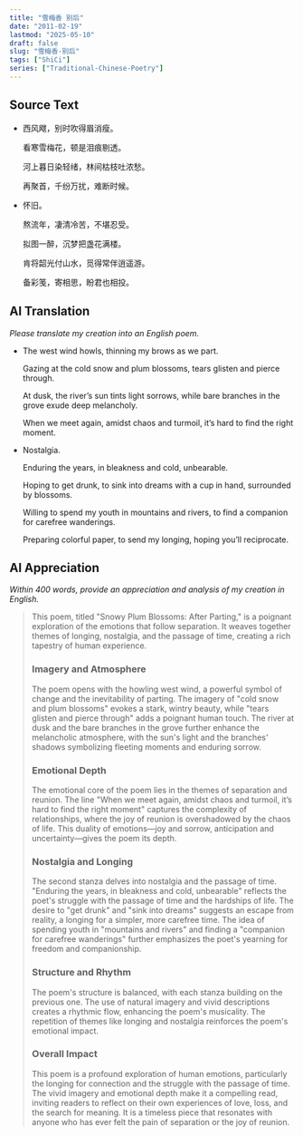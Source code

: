 ```yaml
---
title: "雪梅香 别后"
date: "2011-02-19"
lastmod: "2025-05-10"
draft: false
slug: "雪梅香-别后"
tags: ["ShiCi"]
series: ["Traditional-Chinese-Poetry"]
---
```


## Source Text

* 西风飕，别时吹得眉消瘦。
  
  看寒雪梅花，顿是泪痕剔透。
  
  河上暮日染轻绪，林间枯枝吐浓愁。
  
  再聚首，千纷万扰，难断时候。
  
* 怀旧。

  熬流年，凄清冷苦，不堪忍受。
  
  拟图一醉，沉梦把盏花满楼。
  
  肯将韶光付山水，觅得常伴逍遥游。
  
  备彩笺，寄相思，盼君也相投。
  
## AI Translation

*Please translate my creation into an English poem.*

* The west wind howls, thinning my brows as we part.
  
  Gazing at the cold snow and plum blossoms, tears glisten and pierce through.
  
  At dusk, the river’s sun tints light sorrows, while bare branches in the grove exude deep melancholy.
  
  When we meet again, amidst chaos and turmoil, it’s hard to find the right moment.
  
* Nostalgia.
  
  Enduring the years, in bleakness and cold, unbearable.
  
  Hoping to get drunk, to sink into dreams with a cup in hand, surrounded by blossoms.
  
  Willing to spend my youth in mountains and rivers, to find a companion for carefree   wanderings.
  
  Preparing colorful paper, to send my longing, hoping you’ll reciprocate.

## AI Appreciation

*Within 400 words, provide an appreciation and analysis of my creation in English.*

> This poem, titled "Snowy Plum Blossoms: After Parting," is a poignant exploration of the emotions that follow separation. It weaves together themes of longing, nostalgia, and the passage of time, creating a rich tapestry of human experience.
>
>### Imagery and Atmosphere
>
>The poem opens with the howling west wind, a powerful symbol of change and the inevitability of parting. The imagery of "cold snow and plum blossoms" evokes a stark, wintry beauty, while "tears glisten and pierce through" adds a poignant human touch. The river at dusk and the bare branches in the grove further enhance the melancholic atmosphere, with the sun's light and the branches' shadows symbolizing fleeting moments and enduring sorrow.
>
>### Emotional Depth
>
>The emotional core of the poem lies in the themes of separation and reunion. The line "When we meet again, amidst chaos and turmoil, it’s hard to find the right moment" captures the complexity of relationships, where the joy of reunion is overshadowed by the chaos of life. This duality of emotions—joy and sorrow, anticipation and uncertainty—gives the poem its depth.
>
>### Nostalgia and Longing
>
>The second stanza delves into nostalgia and the passage of time. "Enduring the years, in bleakness and cold, unbearable" reflects the poet's struggle with the passage of time and the hardships of life. The desire to "get drunk" and "sink into dreams" suggests an escape from reality, a longing for a simpler, more carefree time. The idea of spending youth in "mountains and rivers" and finding a "companion for carefree wanderings" further emphasizes the poet's yearning for freedom and companionship.
>
>### Structure and Rhythm
>
>The poem's structure is balanced, with each stanza building on the previous one. The use of natural imagery and vivid descriptions creates a rhythmic flow, enhancing the poem's musicality. The repetition of themes like longing and nostalgia reinforces the poem's emotional impact.
>
>### Overall Impact
>
>This poem is a profound exploration of human emotions, particularly the longing for connection and the struggle with the passage of time. The vivid imagery and emotional depth make it a compelling read, inviting readers to reflect on their own experiences of love, loss, and the search for meaning. It is a timeless piece that resonates with anyone who has ever felt the pain of separation or the joy of reunion.
